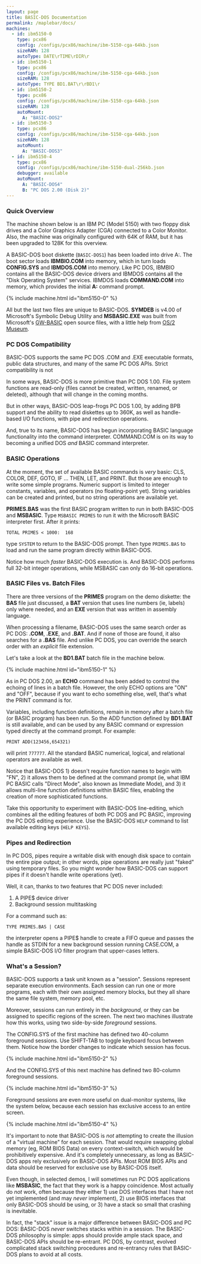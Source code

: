 ```yaml
---
layout: page
title: BASIC-DOS Documentation
permalink: /maplebar/docs/
machines:
  - id: ibm5150-0
    type: pcx86
    config: /configs/pcx86/machine/ibm-5150-cga-64kb.json
    sizeRAM: 128
    autoType: DATE\rTIME\rDIR\r
  - id: ibm5150-1
    type: pcx86
    config: /configs/pcx86/machine/ibm-5150-cga-64kb.json
    sizeRAM: 128
    autoType: TYPE BD1.BAT\r\rBD1\r
  - id: ibm5150-2
    type: pcx86
    config: /configs/pcx86/machine/ibm-5150-cga-64kb.json
    sizeRAM: 128
    autoMount:
      A: "BASIC-DOS2"
  - id: ibm5150-3
    type: pcx86
    config: /configs/pcx86/machine/ibm-5150-cga-64kb.json
    sizeRAM: 128
    autoMount:
      A: "BASIC-DOS3"
  - id: ibm5150-4
    type: pcx86
    config: /configs/pcx86/machine/ibm-5150-dual-256kb.json
    debugger: available
    autoMount:
      A: "BASIC-DOS4"
      B: "PC DOS 2.00 (Disk 2)"
---
```


### Quick Overview

The machine shown below is an IBM PC (Model 5150) with two floppy
disk drives and a Color Graphics Adapter (CGA) connected to a Color Monitor.
Also, the machine was originally configured with 64K of RAM, but it has been
upgraded to 128K for this overview.

A BASIC-DOS boot diskette (`BASIC-DOS1`) has been loaded into drive A:.  The
boot sector loads **IBMBIO.COM** into memory, which in turn loads **CONFIG.SYS**
and **IBMDOS.COM** into memory.  Like PC DOS, IBMBIO contains all the BASIC-DOS
device drivers and IBMDOS contains all the "Disk Operating System" services.
IBMDOS loads **COMMAND.COM** into memory, which provides the initial **A:**
command prompt.

{% include machine.html id="ibm5150-0" %}

All but the last two files are unique to BASIC-DOS.  **SYMDEB** is v4.00 of
Microsoft's Symbolic Debug Utility and **MSBASIC.EXE** was built from Microsoft's
[GW-BASIC](https://github.com/microsoft/GW-BASIC) open source files, with a
little help from [OS/2 Museum](http://www.os2museum.com/wp/well-hello/).

### PC DOS Compatibility

BASIC-DOS supports the same PC DOS .COM and .EXE executable formats, public
data structures, and many of the same PC DOS APIs.  Strict compatibility is not

In some ways, BASIC-DOS is more primitive than PC DOS 1.00.  File system
functions are read-only (files cannot be created, written, renamed, or deleted),
although that will change in the coming months.

But in other ways, BASIC-DOS leap-frogs PC DOS 1.00, by adding
BPB support and the ability to read diskettes up to 360K, as well as
handle-based I/O functions, with pipe and redirection operations.

And, true to its name, BASIC-DOS has begun incorporating BASIC language
functionality into the command interpreter.  COMMAND.COM is on its way to
becoming a unified DOS *and* BASIC command interpreter.

### BASIC Operations

At the moment, the set of available BASIC commands is *very* basic: CLS, COLOR,
DEF, GOTO, IF ... THEN, LET, and PRINT.  But those are enough to write some
simple programs.  Numeric support is limited to integer constants, variables,
and operators (no floating-point yet).  String variables can be created and
printed, but no string operations are available yet.

**PRIMES.BAS** was the first BASIC program written to run in both BASIC-DOS and
**MSBASIC**.  Type `MSBASIC PRIMES` to run it with the Microsoft BASIC
interpreter first.  After it prints:

    TOTAL PRIMES < 1000:  168

type `SYSTEM` to return to the BASIC-DOS prompt.  Then type `PRIMES.BAS` to
load and run the same program directly within BASIC-DOS.

Notice how much *faster* BASIC-DOS execution is.  And BASIC-DOS performs
full 32-bit integer operations, while MSBASIC can only do 16-bit operations.

### BASIC Files vs. Batch Files

There are three versions of the **PRIMES** program on the demo diskette: the
**BAS** file just discussed, a **BAT** version that uses line numbers (ie,
labels) only where needed, and an **EXE** version that was written in assembly
language.

When processing a filename, BASIC-DOS uses the same search order as PC DOS:
**.COM**, **.EXE**, and **.BAT**.  And if none of those are found, it also
searches for a **.BAS** file.  And unlike PC DOS, you can override the search
order with an *explicit* file extension.

Let's take a look at the **BD1.BAT** batch file in the machine below.

{% include machine.html id="ibm5150-1" %}

As in PC DOS 2.00, an **ECHO** command has been added to control the echoing
of lines in a batch file.  However, the only ECHO options are "ON" and "OFF",
because if you want to echo something else, well, that's what the PRINT command
is for.

Variables, including function definitions, remain in memory after a batch file
(or BASIC program) has been run.  So the ADD function defined by **BD1.BAT**
is still available, and can be used by any BASIC command or expression typed
directly at the command prompt.  For example:

    PRINT ADD(123456,654321)

will print `777777`.  All the standard BASIC numerical, logical, and relational
operators are available as well.

Notice that BASIC-DOS 1) doesn't require function names to begin with "FN",
2) it allows them to be defined at the command prompt (ie, what IBM PC BASIC
calls "Direct Mode", also known as Immediate Mode), and 3) it allows
multi-line function definitions within BASIC files, enabling the creation of
more sophisticated functions.

Take this opportunity to experiment with BASIC-DOS line-editing, which combines
all the editing features of both PC DOS and PC BASIC, improving the PC DOS
editing experience.  Use the BASIC-DOS `HELP` command to list available editing
keys (`HELP KEYS`).

### Pipes and Redirection

In PC DOS, pipes require a writable disk with enough disk space to contain the
entire pipe output; in other words, pipe operations are really just "faked"
using temporary files.  So you might wonder how BASIC-DOS can support pipes if
it doesn't handle write operations (yet).

Well, it can, thanks to two features that PC DOS never included:

 1. A PIPE$ device driver
 2. Background session multitasking

For a command such as:

    TYPE PRIMES.BAS | CASE

the interpreter opens a PIPE$ handle to create a FIFO queue and passes
the handle as STDIN for a new background session running CASE.COM, a simple
BASIC-DOS I/O filter program that upper-cases letters.

### What's a Session?

BASIC-DOS supports a task unit known as a "session".  Sessions represent
separate execution environments.  Each session can run one or more programs,
each with their own assigned memory blocks, but they all share the same file
system, memory pool, etc.

Moreover, sessions can run entirely in the *background*, or they can be
assigned to specific regions of the screen.  The next two machines illustrate
how this works, using two side-by-side *foreground* sessions.

The CONFIG.SYS of the first machine has defined two 40-column foreground
sessions.  Use SHIFT-TAB to toggle keyboard focus between them.  Notice how
the border changes to indicate which session has focus.

{% include machine.html id="ibm5150-2" %}

And the CONFIG.SYS of this next machine has defined two 80-column foreground
sessions.

{% include machine.html id="ibm5150-3" %}

Foreground sessions are even more useful on dual-monitor systems, like the
system below, because each session has exclusive access to an entire screen.

{% include machine.html id="ibm5150-4" %}

It's important to note that BASIC-DOS is *not* attempting to create the
illusion of a "virtual machine" for each session.  That would require swapping
global memory (eg, ROM BIOS Data) on every context-switch, which would be
prohibitively expensive.  And it's completely unnecessary, as long as BASIC-DOS
apps rely exclusively on BASIC-DOS APIs.  Most ROM BIOS APIs and data should
be reserved for exclusive use by BASIC-DOS itself.

Even though, in selected demos, I will sometimes run PC DOS applications like
**MSBASIC**, the fact that they work is a happy coincidence.  Most actually do
*not* work, often because they either 1) use DOS interfaces that I have not yet
implemented (and may *never* implement), 2) use BIOS interfaces that only
BASIC-DOS should be using, or 3) have a stack so small that crashing is
inevitable.

In fact, the "stack" issue is a major difference between BASIC-DOS and PC DOS:
BASIC-DOS *never* switches stacks within in a session.  The BASIC-DOS philosophy
is simple: apps should provide ample stack space, and BASIC-DOS APIs should
be re-entrant.  PC DOS, by contrast, evolved complicated stack switching
procedures and re-entrancy rules that BASIC-DOS plans to avoid at all costs.
